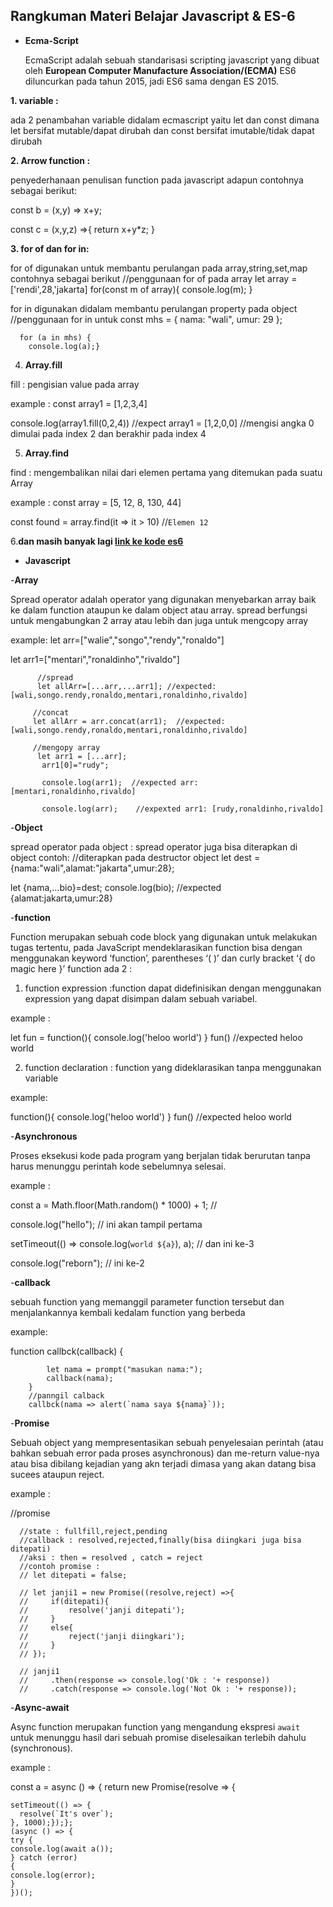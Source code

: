 ## Rangkuman Materi Belajar Javascript & ES-6

* **Ecma-Script**

  EcmaScript adalah sebuah standarisasi scripting javascript yang dibuat oleh **European Computer Manufacture Association/(ECMA)**
ES6 diluncurkan pada tahun 2015, jadi ES6 sama dengan ES 2015. 

**1. variable :**

  ada 2 penambahan variable didalam ecmascript yaitu let dan const dimana let bersifat mutable/dapat dirubah dan const bersifat imutable/tidak dapat dirubah

**2. Arrow function :**

  penyederhanaan penulisan function pada javascript adapun contohnya sebagai berikut:
  
const b = (x,y) => x+y;

const c = (x,y,z) =>{
       return x+y*z;
 }
 
**3. for of dan for in:**

  for of digunakan untuk membantu perulangan pada array,string,set,map contohnya sebagai berikut
//penggunaan for of pada array
let array = ['rendi',28,'jakarta]
for(const m of array){
      console.log(m); }
      
 for in digunakan didalam membantu perulangan property pada object
 //penggunaan for in untuk
 const mhs = {
        nama: "wali",
         umur: 29
    };

      for (a in mhs) {
        console.log(a);}

4. **Array.fill**

  fill : pengisian value pada array

example :
const array1 = [1,2,3,4]

console.log(array1.fill(0,2,4)) //expect array1 = [1,2,0,0] //mengisi angka 0 dimulai pada index 2 dan berakhir pada index 4

5. **Array.find**

  find : mengembalikan nilai dari elemen pertama yang ditemukan pada suatu Array

example :
const array = [5, 12, 8, 130, 44]

const found = array.find(it => it > 10) 			//`Elemen 12`

6.**dan masih banyak lagi [link ke kode es6](http://es6-features.org/)**


* **Javascript**

-**Array**

  Spread operator adalah operator yang digunakan menyebarkan array baik ke dalam function ataupun ke dalam object atau array.
spread berfungsi untuk mengabungkan 2 array atau lebih dan juga untuk mengcopy array

example:
let arr=["walie","songo","rendy","ronaldo"]

let arr1=["mentari","ronaldinho","rivaldo"]

          //spread
          let allArr=[...arr,...arr1]; //expected:[wali,songo.rendy,ronaldo,mentari,ronaldinho,rivaldo]
          
         //concat
         let allArr = arr.concat(arr1);  //expected:[wali,songo.rendy,ronaldo,mentari,ronaldinho,rivaldo]              

         //mengopy array
          let arr1 = [...arr]; 
           arr1[0]="rudy";  
           
           console.log(arr1);  //expected arr: [mentari,ronaldinho,rivaldo]
           
           console.log(arr);    //expexted arr1: [rudy,ronaldinho,rivaldo] 
           
-**Object**

  spread operator pada object : spread operator juga bisa diterapkan di object
contoh:
//diterapkan pada destructor object
let dest = {nama:"wali",alamat:"jakarta",umur:28};

let {nama,...bio}=dest;
console.log(bio); //expected {alamat:jakarta,umur:28} 

-**function**

  Function merupakan sebuah code block yang digunakan untuk melakukan tugas tertentu, pada JavaScript mendeklarasikan function bisa dengan menggunakan keyword ‘function’, parentheses ‘( )’ dan curly bracket ‘{ do magic here }’
function ada 2 : 
1. function expression :function dapat didefinisikan dengan menggunakan expression yang dapat disimpan dalam sebuah variabel.

  example :
  
  let fun = function(){
     console.log('heloo world')
 } 
 fun() //expected heloo world
 
2. function declaration : function yang dideklarasikan tanpa menggunakan variable

example:

function(){
     console.log('heloo world')
 } 
 fun() //expected heloo world
 

-**Asynchronous**

  Proses eksekusi kode pada program yang berjalan tidak berurutan tanpa harus menunggu perintah kode sebelumnya selesai.

example :

const a = Math.floor(Math.random() * 1000) + 1;  //

console.log("hello");                            // ini akan tampil pertama

setTimeout(() => console.log(`world ${a}`), a);  // dan ini ke-3

console.log("reborn");                          // ini ke-2


-**callback**

  sebuah function yang memanggil parameter function tersebut dan menjalankannya kembali kedalam function yang berbeda

example:

function callbck(callback)
{

            let nama = prompt("masukan nama:");
            callback(nama);
        }
        //panngil calback
        callbck(nama => alert(`nama saya ${nama}`));


-**Promise**

  Sebuah object yang mempresentasikan sebuah penyelesaian perintah (atau bahkan sebuah error pada proses asynchronous) dan me-return value-nya atau bisa dibilang kejadian yang akn terjadi dimasa yang akan datang bisa sucees ataupun reject.

example :

//promise

      //state : fullfill,reject,pending
      //callback : resolved,rejected,finally(bisa diingkari juga bisa ditepati)
      //aksi : then = resolved , catch = reject
      //contoh promise :
      // let ditepati = false;

      // let janji1 = new Promise((resolve,reject) =>{
      //     if(ditepati){
      //         resolve('janji ditepati');
      //     }
      //     else{
      //         reject('janji diingkari');
      //     }
      // });

      // janji1
      //     .then(response => console.log('Ok : '+ response))
      //     .catch(response => console.log('Not Ok : '+ response));


-**Async-await**

 Async function merupakan function yang mengandung ekspresi `await` untuk menunggu hasil dari sebuah promise diselesaikan terlebih dahulu (synchronous).
 
 example :
 
 const a = async () => 
 {
  return new Promise(resolve => {
  
    setTimeout(() => {
      resolve(`It's over`);
    }, 1000);});};
    (async () => {
    try {
    console.log(await a());
    } catch (error) 
    {
    console.log(error);
    } 
    })();


